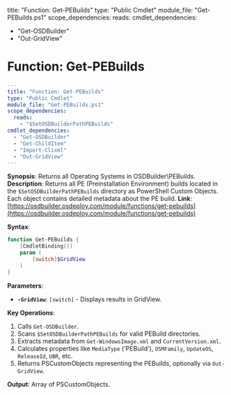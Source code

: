 title: "Function: Get-PEBuilds"
type: "Public Cmdlet"
module_file: "Get-PEBuilds.ps1"
scope_dependencies:
  reads:
cmdlet_dependencies:
  - "Get-OSDBuilder"
  - "Out-GridView"
# Function: Get-PEBuilds

```yaml
---
title: "Function: Get-PEBuilds"
type: "Public Cmdlet"
module_file: "Get-PEBuilds.ps1"
scope_dependencies:
  reads:
    - "$SetOSDBuilderPathPEBuilds"
cmdlet_dependencies:
  - "Get-OSDBuilder"
  - "Get-ChildItem"
  - "Import-Clixml"
  - "Out-GridView"
---
```

**Synopsis**: Returns all Operating Systems in OSDBuilder\\PEBuilds.
**Description**: Returns all PE (Preinstallation Environment) builds located in the `$SetOSDBuilderPathPEBuilds` directory as PowerShell Custom Objects. Each object contains detailed metadata about the PE build.
**Link**: [https://osdbuilder.osdeploy.com/module/functions/get-pebuilds](https://osdbuilder.osdeploy.com/module/functions/get-pebuilds)

**Syntax**:
```powershell
function Get-PEBuilds {
    [CmdletBinding()]
    param (
        [switch]$GridView
    )
}
```

**Parameters**:
*   **`-GridView`**: `[switch]` - Displays results in GridView.

**Key Operations**:
1.  Calls `Get-OSDBuilder`.
2.  Scans `$SetOSDBuilderPathPEBuilds` for valid PEBuild directories.
3.  Extracts metadata from `Get-WindowsImage.xml` and `CurrentVersion.xml`.
4.  Calculates properties like `MediaType` ('PEBuild'), `OSMFamily`, `UpdateOS`, `ReleaseId`, `UBR`, etc.
5.  Returns PSCustomObjects representing the PEBuilds, optionally via `Out-GridView`.

**Output**: Array of PSCustomObjects.
